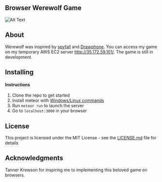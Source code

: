 ## Browser Werewolf Game
![Alt Text](https://media.giphy.com/media/dANmyMDZeamv26VCjq/giphy.gif)

## About
Werewolf was inspired by [spyfall](https://github.com/evanbrumley/spyfall) and [Drawphone](https://github.com/tannerkrewson/drawphone/).
You can access my game on my temporary AWS EC2 server http://35.172.59.101/. The game is still in development.

## Installing
#### Instructions
1. Clone the repo to get started
2. Install meteor with [Windows/Linux commands](https://www.meteor.com/install)
2. Run `meteor run` to launch the server
3. Go to `localhost:3000` in your browser

## License
This project is licensed under the MIT License - see the [LICENSE.md](LICENSE.md) file for details

## Acknowledgments
Tanner Krewson for inspiring me to implementing this beloved game on browsers.
